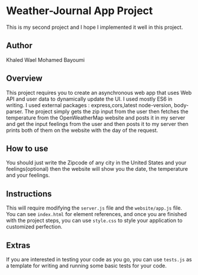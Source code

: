 # Weather-Journal App Project
This is my second project and I hope I implemented it well in this project.

## Author 
Khaled Wael Mohamed Bayoumi

## Overview
This project requires you to create an asynchronous web app that uses Web API and user data to dynamically update the UI. 
I used mostly ES6 in writing.
I used external packages : express,cors,latest node-version, body-parser.
The project simply gets the zip input from the user then fetches the temperature from the OpenWeatherMap website and posts it in my server and get the input feelings from the user and then posts it to my server then prints both of them on the website with the day of the request.

## How to use
You should just write the Zipcode of any city in the United States and your feelings(optional) then the website will show you the date, the temperature and your feelings.

## Instructions
This will require modifying the `server.js` file and the `website/app.js` file. You can see `index.html` for element references, and once you are finished with the project steps, you can use `style.css` to style your application to customized perfection.

## Extras
If you are interested in testing your code as you go, you can use `tests.js` as a template for writing and running some basic tests for your code.

